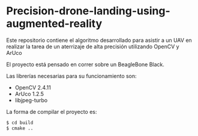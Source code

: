 # Precision-drone-landing-using-augmented-reality
Este repositorio contiene el algoritmo desarrollado para asistir a un UAV en realizar la tarea de un aterrizaje de alta precisión utilizando OpenCV y ArUco

El proyecto está pensado en correr sobre un BeagleBone Black.

Las librerías necesarias para su funcionamiento son:

  - OpenCV 2.4.11
  - ArUco 1.2.5
  - libjpeg-turbo


La forma de compilar el proyecto es:
```sh
$ cd build
$ cmake ..
```